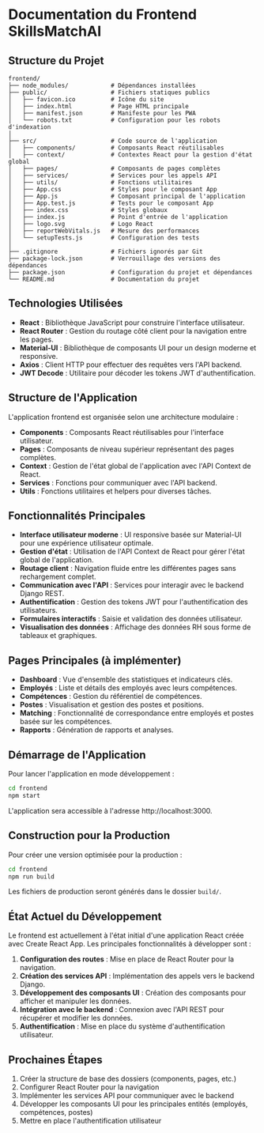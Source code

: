 # Documentation du Frontend SkillsMatchAI

## Structure du Projet

```
frontend/
├── node_modules/            # Dépendances installées
├── public/                  # Fichiers statiques publics
│   ├── favicon.ico          # Icône du site
│   ├── index.html           # Page HTML principale
│   ├── manifest.json        # Manifeste pour les PWA
│   └── robots.txt           # Configuration pour les robots d'indexation
│
├── src/                     # Code source de l'application
│   ├── components/          # Composants React réutilisables
│   ├── context/             # Contextes React pour la gestion d'état global
│   ├── pages/               # Composants de pages complètes
│   ├── services/            # Services pour les appels API
│   ├── utils/               # Fonctions utilitaires
│   ├── App.css              # Styles pour le composant App
│   ├── App.js               # Composant principal de l'application
│   ├── App.test.js          # Tests pour le composant App
│   ├── index.css            # Styles globaux
│   ├── index.js             # Point d'entrée de l'application
│   ├── logo.svg             # Logo React
│   ├── reportWebVitals.js   # Mesure des performances
│   └── setupTests.js        # Configuration des tests
│
├── .gitignore               # Fichiers ignorés par Git
├── package-lock.json        # Verrouillage des versions des dépendances
├── package.json             # Configuration du projet et dépendances
└── README.md                # Documentation du projet
```

## Technologies Utilisées

- **React** : Bibliothèque JavaScript pour construire l'interface utilisateur.
- **React Router** : Gestion du routage côté client pour la navigation entre les pages.
- **Material-UI** : Bibliothèque de composants UI pour un design moderne et responsive.
- **Axios** : Client HTTP pour effectuer des requêtes vers l'API backend.
- **JWT Decode** : Utilitaire pour décoder les tokens JWT d'authentification.

## Structure de l'Application

L'application frontend est organisée selon une architecture modulaire :

- **Components** : Composants React réutilisables pour l'interface utilisateur.
- **Pages** : Composants de niveau supérieur représentant des pages complètes.
- **Context** : Gestion de l'état global de l'application avec l'API Context de React.
- **Services** : Fonctions pour communiquer avec l'API backend.
- **Utils** : Fonctions utilitaires et helpers pour diverses tâches.

## Fonctionnalités Principales

- **Interface utilisateur moderne** : UI responsive basée sur Material-UI pour une expérience utilisateur optimale.
- **Gestion d'état** : Utilisation de l'API Context de React pour gérer l'état global de l'application.
- **Routage client** : Navigation fluide entre les différentes pages sans rechargement complet.
- **Communication avec l'API** : Services pour interagir avec le backend Django REST.
- **Authentification** : Gestion des tokens JWT pour l'authentification des utilisateurs.
- **Formulaires interactifs** : Saisie et validation des données utilisateur.
- **Visualisation des données** : Affichage des données RH sous forme de tableaux et graphiques.

## Pages Principales (à implémenter)

- **Dashboard** : Vue d'ensemble des statistiques et indicateurs clés.
- **Employés** : Liste et détails des employés avec leurs compétences.
- **Compétences** : Gestion du référentiel de compétences.
- **Postes** : Visualisation et gestion des postes et positions.
- **Matching** : Fonctionnalité de correspondance entre employés et postes basée sur les compétences.
- **Rapports** : Génération de rapports et analyses.

## Démarrage de l'Application

Pour lancer l'application en mode développement :

```bash
cd frontend
npm start
```

L'application sera accessible à l'adresse http://localhost:3000.

## Construction pour la Production

Pour créer une version optimisée pour la production :

```bash
cd frontend
npm run build
```

Les fichiers de production seront générés dans le dossier `build/`.

## État Actuel du Développement

Le frontend est actuellement à l'état initial d'une application React créée avec Create React App. Les principales fonctionnalités à développer sont :

1. **Configuration des routes** : Mise en place de React Router pour la navigation.
2. **Création des services API** : Implémentation des appels vers le backend Django.
3. **Développement des composants UI** : Création des composants pour afficher et manipuler les données.
4. **Intégration avec le backend** : Connexion avec l'API REST pour récupérer et modifier les données.
5. **Authentification** : Mise en place du système d'authentification utilisateur.

## Prochaines Étapes

1. Créer la structure de base des dossiers (components, pages, etc.)
2. Configurer React Router pour la navigation
3. Implémenter les services API pour communiquer avec le backend
4. Développer les composants UI pour les principales entités (employés, compétences, postes)
5. Mettre en place l'authentification utilisateur 